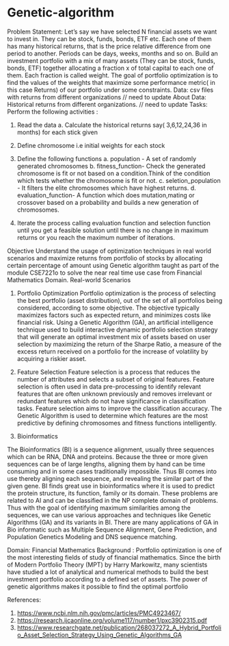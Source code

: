 # Genetic-algorithm

Problem Statement: 
Let’s say we have selected N financial assets we want to invest in. They can be stock, funds, bonds, ETF etc. Each one of them has many historical returns, that is the price relative difference from one period to another. Periods can be days, weeks, months and so on. 
Build an investment portfolio with a  mix of many assets (They can be stock, funds, bonds, ETF) together allocating a fraction x of total  capital to each one of them. Each fraction is called weight.  The goal of portfolio optimization is to find the values of the weights that maximize some performance metric( in this case Returns)  of our portfolio under some constraints. 
Data:  csv files with returns from different organizations // need to update
About Data:  Historical returns from different organizations. // need to update
Tasks: 
Perform the following activities :
1.	Read the data 
a.	Calculate the historical returns say( 3,6,12,24,36 in months) for each stick given

2.	Define  chromosome i.e initial weights  for each stock
3.	Define the following functions
a.	population - A set of randomly generated chromosomes
b.	fitness_function-  Check the generated chromosome is fit or not based on a condition.Think of the condition which tests whether the chromosome is fit or not.
c.	seletion_population - It filters the elite chromosomes which have highest returns.
d.	evaluation_function-  A function which does mutation,mating or crossover based on a probability and builds a new generation of chromosomes.

4.	Iterate the process calling  evaluation function and selection function until you get a feasible solution until there is no change in maximum returns or you reach the maximum number of iterations.

Objective
Understand the usage of optimization techniques in real world scenarios and maximize returns from portfolio of stocks by allocating certain percentage of amount  using Genetic algorithm  taught as part of the module CSE7221o to solve the near real time use case from Financial Mathematics Domain.
Real-world Scenarios

1.	Portfolio Optimization
Portfolio optimization is the process of selecting the best portfolio (asset distribution), out of the set of all portfolios being considered, according to some objective. The objective typically maximizes factors such as expected return, and minimizes costs like financial risk. 
   	Using a Genetic Algorithm (GA), an artificial intelligence technique used to  build interactive dynamic portfolio selection strategy that will generate an optimal investment mix of assets based on user selection by maximizing the return of the Sharpe Ratio, a measure of the excess return received on a portfolio for the increase of volatility by acquiring a riskier asset.
    
2.	Feature Selection
Feature selection is a process that reduces the number of attributes and selects a subset of original features. Feature selection is often used in data pre-processing to identify relevant features that are often unknown previously and removes irrelevant or redundant features which do not have significance in classification tasks. Feature selection aims to improve the classification accuracy. The Genetic Algorithm is used to determine which features are the most predictive by defining chromosomes and fitness functions intelligently.

3. Bioinformatics  

 The Bioinformatics (BI) is a sequence alignment, usually three sequences which can be RNA, DNA and proteins. Because the three or more given sequences can be of large lengths, aligning them by hand can be time consuming and in some cases traditionally impossible. Thus BI comes into use thereby aligning each sequence, and revealing the similar part of the given gene. BI finds great use in bioinformatics where it is used to predict the protein structure, its function, family or its domain. These problems are related to AI and can be classified in the NP complete domain of problems. Thus with the goal of identifying maximum similarities among the sequences, we can use various approaches and techniques like Genetic Algorithms (GA) and its variants in BI.
There are many applications of GA in Bio informatic such as Multiple Sequence Alignment, Gene Prediction, and Population Genetics Modeling and DNS sequence matching.

Domain:  Financial  Mathematics
Background : 
Portfolio optimization is one of the most interesting fields of study of financial mathematics. Since the birth of Modern Portfolio Theory (MPT) by Harry Markowitz, many scientists have studied a lot of analytical and numerical methods to build the best investment portfolio according to a defined set of assets. The power of genetic algorithms makes it possible to find the optimal portfolio





References:
1.	https://www.ncbi.nlm.nih.gov/pmc/articles/PMC4923467/
2.	https://research.ijcaonline.org/volume117/number1/pxc3902315.pdf
3.	https://www.researchgate.net/publication/268037272_A_Hybrid_Portfolio_Asset_Selection_Strategy_Using_Genetic_Algorithms_GA

